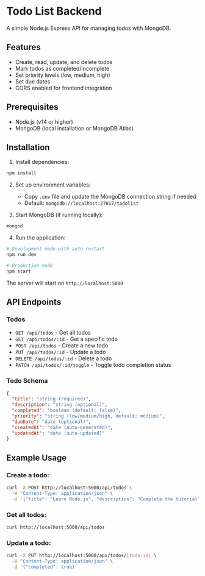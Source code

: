 # Todo List Backend

A simple Node.js Express API for managing todos with MongoDB.

## Features

- Create, read, update, and delete todos
- Mark todos as completed/incomplete
- Set priority levels (low, medium, high)
- Set due dates
- CORS enabled for frontend integration

## Prerequisites

- Node.js (v14 or higher)
- MongoDB (local installation or MongoDB Atlas)

## Installation

1. Install dependencies:
```bash
npm install
```

2. Set up environment variables:
   - Copy `.env` file and update the MongoDB connection string if needed
   - Default: `mongodb://localhost:27017/todolist`

3. Start MongoDB (if running locally):
```bash
mongod
```

4. Run the application:
```bash
# Development mode with auto-restart
npm run dev

# Production mode
npm start
```

The server will start on `http://localhost:5000`

## API Endpoints

### Todos

- `GET /api/todos` - Get all todos
- `GET /api/todos/:id` - Get a specific todo
- `POST /api/todos` - Create a new todo
- `PUT /api/todos/:id` - Update a todo
- `DELETE /api/todos/:id` - Delete a todo
- `PATCH /api/todos/:id/toggle` - Toggle todo completion status

### Todo Schema

```json
{
  "title": "string (required)",
  "description": "string (optional)",
  "completed": "boolean (default: false)",
  "priority": "string (low/medium/high, default: medium)",
  "dueDate": "date (optional)",
  "createdAt": "date (auto-generated)",
  "updatedAt": "date (auto-updated)"
}
```

## Example Usage

### Create a todo:
```bash
curl -X POST http://localhost:5000/api/todos \
  -H "Content-Type: application/json" \
  -d '{"title": "Learn Node.js", "description": "Complete the tutorial", "priority": "high"}'
```

### Get all todos:
```bash
curl http://localhost:5000/api/todos
```

### Update a todo:
```bash
curl -X PUT http://localhost:5000/api/todos/[todo-id] \
  -H "Content-Type: application/json" \
  -d '{"completed": true}'
```
